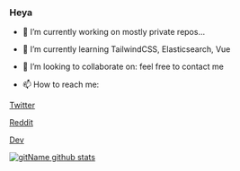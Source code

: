 ### Heya

- 🔭 I’m currently working on mostly private repos...
- 🌱 I’m currently learning TailwindCSS, Elasticsearch, Vue
- 👯 I’m looking to collaborate on: feel free to contact me

- 📫 How to reach me:

[Twitter](https://twitter.com/alexjanke92)

[Reddit](https://reddit.com/u/leiinth)

[Dev](https://dev.to/alexanderjanke)


[![gitName github stats](https://github-readme-stats.vercel.app/api?username=alexanderjanke)](https://github.com/gitname/github-readme-stats)
